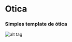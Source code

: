 # Otica

### Simples template de ótica

![alt tag](https://github.com/HenriqueVS600/Otica/blob/master/Screenshot-2018-5-16%20%C3%93tica.png "ScreenShot")
